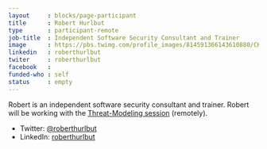 ```yaml
---
layout     : blocks/page-participant
title      : Robert Hurlbut
type       : participant-remote
job-title  : Independent Software Security Consultant and Trainer
image      : https://pbs.twimg.com/profile_images/814591366143610880/CKVLcioK.jpg
linkedin   : roberthurlbut
twiter     : roberthurlbut
facebook   :
funded-who : self
status     : empty
---
```


Robert is an independent software security consultant and trainer. Robert will be working with the [Threat-Modeling session](../Working-Sessions/Threat-Modeling.html) (remotely).

* Twitter: [@roberthurlbut](https://twitter.com/roberthurlbut)
* LinkedIn: [roberthurlbut](https://www.linkedin.com/in/roberthurlbut/)
